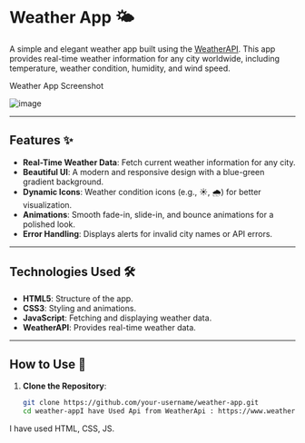 # Weather App 🌤️

A simple and elegant weather app built using the [WeatherAPI](https://www.weatherapi.com/). This app provides real-time weather information for any city worldwide, including temperature, weather condition, humidity, and wind speed.

Weather App Screenshot

![image](https://github.com/user-attachments/assets/2685b839-c43e-4291-baa1-9d82bf8460f8)

---

## Features ✨

- **Real-Time Weather Data**: Fetch current weather information for any city.
- **Beautiful UI**: A modern and responsive design with a blue-green gradient background.
- **Dynamic Icons**: Weather condition icons (e.g., ☀️, 🌧️) for better visualization.
- **Animations**: Smooth fade-in, slide-in, and bounce animations for a polished look.
- **Error Handling**: Displays alerts for invalid city names or API errors.

---

## Technologies Used 🛠️

- **HTML5**: Structure of the app.
- **CSS3**: Styling and animations.
- **JavaScript**: Fetching and displaying weather data.
- **WeatherAPI**: Provides real-time weather data.

---

## How to Use 🚀

1. **Clone the Repository**:
   ```bash
   git clone https://github.com/your-username/weather-app.git
   cd weather-appI have Used Api from WeatherApi : https://www.weatherapi.com for my Weather WebApp.
I have used HTML, CSS, JS.

